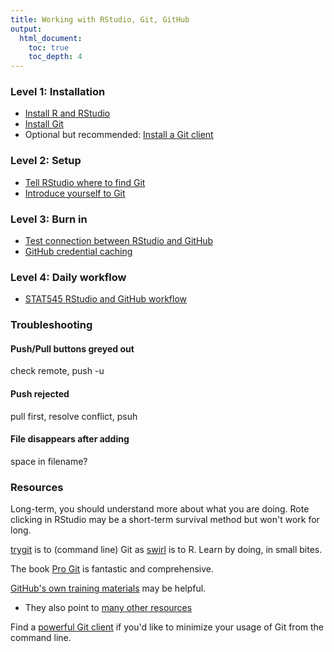 ```yaml
---
title: Working with RStudio, Git, GitHub
output:
  html_document:
    toc: true
    toc_depth: 4
---
```


### Level 1: Installation

  * [Install R and RStudio](block000_r-rstudio-install.html)
  * [Install Git](git01_git-install.html)
  * Optional but recommended: [Install a Git client](git02_git-clients.html)

### Level 2: Setup

  * [Tell RStudio where to find Git](git03_rstudio-meet-git.html)
  * [Introduce yourself to Git](git04_introduce-self-to-git.html)

### Level 3: Burn in

  * [Test connection between RStudio and GitHub](git05_first-use-git-rstudio.html)
  * [GitHub credential caching](git06_credential-caching.html)

### Level 4: Daily workflow

  * [STAT545 RStudio and GitHub workflow](git07_git-usage.html)

### Troubleshooting

#### Push/Pull buttons greyed out

check remote, push -u

#### Push rejected

pull first, resolve conflict, psuh

#### File disappears after adding

space in filename?

### Resources

Long-term, you should understand more about what you are doing. Rote clicking in RStudio may be a short-term survival method but won't work for long.

[trygit](https://try.github.io/levels/1/challenges/1) is to (command line) Git as [swirl](http://swirlstats.com) is to R. Learn by doing, in small bites.

The book [Pro Git](http://git-scm.com/book) is fantastic and comprehensive.

[GitHub's own training materials](http://training.github.com/kit/) may be helpful.

  * They also point to [many other resources](https://help.github.com/articles/what-are-other-good-resources-for-learning-git-and-github)

Find a [powerful Git client](git02_git-clients.html) if you'd like to minimize your usage of Git from the command line.